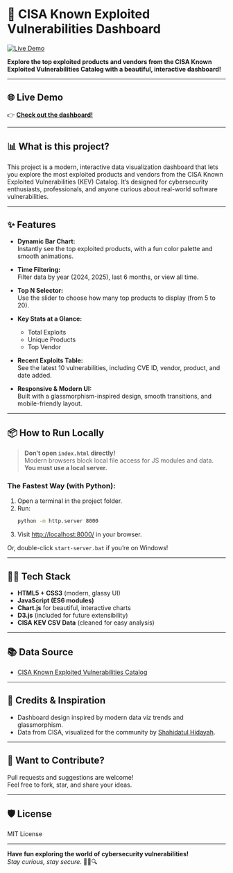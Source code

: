 # 🚀 CISA Known Exploited Vulnerabilities Dashboard

[![Live Demo](https://img.shields.io/badge/Live%20Demo-Click%20Here-blue?style=for-the-badge)](https://humancc.site/shahidatulhidayah/Cybersecurity-Data-Viz-Sprint/index.html)

**Explore the top exploited products and vendors from the CISA Known Exploited Vulnerabilities Catalog with a beautiful, interactive dashboard!**

---

## 🌐 Live Demo

👉 **[Check out the dashboard!](https://humancc.site/shahidatulhidayah/Cybersecurity-Data-Viz-Sprint/index.html)**

---

## 📊 What is this project?

This project is a modern, interactive data visualization dashboard that lets you explore the most exploited products and vendors from the CISA Known Exploited Vulnerabilities (KEV) Catalog. It’s designed for cybersecurity enthusiasts, professionals, and anyone curious about real-world software vulnerabilities.

---

## ✨ Features

- **Dynamic Bar Chart:**  
  Instantly see the top exploited products, with a fun color palette and smooth animations.

- **Time Filtering:**  
  Filter data by year (2024, 2025), last 6 months, or view all time.

- **Top N Selector:**  
  Use the slider to choose how many top products to display (from 5 to 20).

- **Key Stats at a Glance:**  
  - Total Exploits
  - Unique Products
  - Top Vendor

- **Recent Exploits Table:**  
  See the latest 10 vulnerabilities, including CVE ID, vendor, product, and date added.

- **Responsive & Modern UI:**  
  Built with a glassmorphism-inspired design, smooth transitions, and mobile-friendly layout.


---

## 📦 How to Run Locally

> **Don’t open `index.html` directly!**  
> Modern browsers block local file access for JS modules and data.  
> **You must use a local server.**

### The Fastest Way (with Python):

1. Open a terminal in the project folder.
2. Run:
   ```sh
   python -m http.server 8000
   ```
3. Visit [http://localhost:8000/](http://localhost:8000/) in your browser.

Or, double-click `start-server.bat` if you’re on Windows!

---

## 🧑‍💻 Tech Stack

- **HTML5 + CSS3** (modern, glassy UI)
- **JavaScript (ES6 modules)**
- **Chart.js** for beautiful, interactive charts
- **D3.js** (included for future extensibility)
- **CISA KEV CSV Data** (cleaned for easy analysis)

---

## 📚 Data Source

- [CISA Known Exploited Vulnerabilities Catalog](https://www.cisa.gov/known-exploited-vulnerabilities-catalog)

---

## 🎉 Credits & Inspiration

- Dashboard design inspired by modern data viz trends and glassmorphism.
- Data from CISA, visualized for the community by [Shahidatul Hidayah](https://github.com/shahidatulhidayah).

---

## 🦾 Want to Contribute?

Pull requests and suggestions are welcome!  
Feel free to fork, star, and share your ideas.

---

## 🛡️ License

MIT License

---

**Have fun exploring the world of cybersecurity vulnerabilities!**  
*Stay curious, stay secure.* 🕵️‍♂️🔍